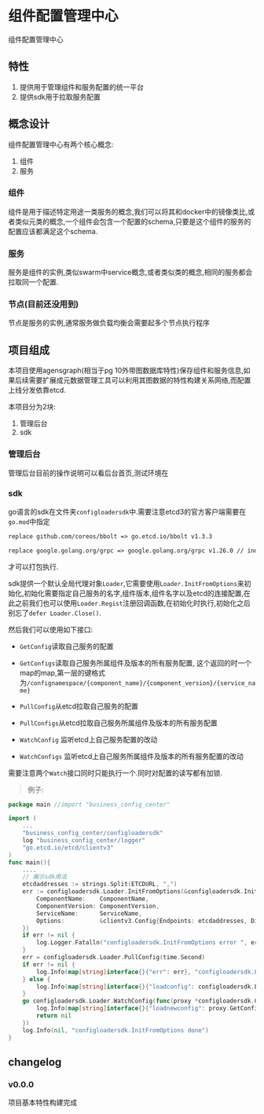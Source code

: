 # 组件配置管理中心

组件配置管理中心

## 特性

1. 提供用于管理组件和服务配置的统一平台
2. 提供sdk用于拉取服务配置

## 概念设计

组件配置管理中心有两个核心概念:

1. 组件
2. 服务

### 组件

组件是用于描述特定用途一类服务的概念,我们可以将其和docker中的镜像类比,或者类似元类的概念,一个组件会包含一个配置的schema,只要是这个组件的服务的配置应该都满足这个schema.


### 服务

服务是组件的实例,类似swarm中service概念,或者类似类的概念,相同的服务都会拉取同一个配置.

### 节点(目前还没用到)

节点是服务的实例,通常服务做负载均衡会需要起多个节点执行程序

## 项目组成

本项目使用agensgraph(相当于pg 10外带图数据库特性)保存组件和服务信息,如果后续需要扩展成元数据管理工具可以利用其图数据的特性构建关系网络,而配置上线分发依靠etcd.

本项目分为2块:

1. 管理后台
2. sdk

### 管理后台

管理后台目前的操作说明可以看后台首页,测试环境在

### sdk

go语言的sdk在文件夹`configloadersdk`中.需要注意etcd3的官方客户端需要在`go.mod`中指定

```txt
replace github.com/coreos/bbolt => go.etcd.io/bbolt v1.3.3

replace google.golang.org/grpc => google.golang.org/grpc v1.26.0 // indirect
```

才可以打包执行.

sdk提供一个默认全局代理对象`Loader`,它需要使用`Loader.InitFromOptions`来初始化,初始化需要指定自己服务的名字,组件版本,组件名字以及etcd的连接配置,在此之前我们也可以使用`Loader.Regist`注册回调函数,在初始化时执行,初始化之后别忘了`defer Loader.Close()`.

然后我们可以使用如下接口:

+ `GetConfig`读取自己服务的配置
+ `GetConfigs`读取自己服务所属组件及版本的所有服务配置, 这个返回的时一个map的map,第一层的键格式为`/confignamespace/{component_name}/{component_version}/{service_name}`

+ `PullConfig`从etcd拉取自己服务的配置
+ `PullConfigs`从etcd拉取自己服务所属组件及版本的所有服务配置

+ `WatchConfig` 监听etcd上自己服务配置的改动
+ `WatchConfigs` 监听etcd上自己服务所属组件及版本的所有服务配置的改动

需要注意两个`Watch`接口同时只能执行一个.同时对配置的读写都有加锁.

> 例子:


```go
package main //import "business_config_center"

import (
    ...
	"business_config_center/configloadersdk"
	log "business_config_center/logger"
	"go.etcd.io/etcd/clientv3"
)
func main(){
    ....
    // 展示sdk用法
    etcdaddresses := strings.Split(ETCDURL, ",")
	err := configloadersdk.Loader.InitFromOptions(&configloadersdk.InitFromOptionsOptions{
		ComponentName:    ComponentName,
		ComponentVersion: ComponentVersion,
		ServiceName:      ServiceName,
		Options:          &clientv3.Config{Endpoints: etcdaddresses, DialTimeout: 5 * time.Second},
	})
	if err != nil {
		log.Logger.Fatalln("configloadersdk.InitFromOptions error ", err)
	}
	err = configloadersdk.Loader.PullConfig(time.Second)
	if err != nil {
		log.Info(map[string]interface{}{"err": err}, "configloadersdk.Loader.PullConfig error")
	} else {
		log.Info(map[string]interface{}{"loadconfig": configloadersdk.Loader.GetConfig()}, "configloadersdk.Loader.PullConfig done")
	}
	go configloadersdk.Loader.WatchConfig(func(proxy *configloadersdk.ConfigLoader) error {
		log.Info(map[string]interface{}{"loadnewconfig": proxy.GetConfig()}, "configloadersdk.Loader.WatchConfig changes config")
		return nil
	})
	log.Info(nil, "configloadersdk.InitFromOptions done")
}

```

## changelog

### v0.0.0

项目基本特性构建完成